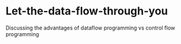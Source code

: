 # Let-the-data-flow-through-you
Discussing the advantages of dataflow programming vs control flow programming
